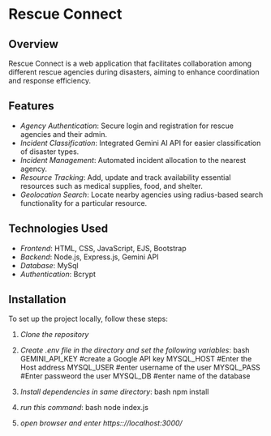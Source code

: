 # Rescue Connect

## Overview

Rescue Connect is a web application that facilitates collaboration among different rescue agencies during disasters, aiming to enhance coordination and response efficiency.

## Features

- *Agency Authentication*: Secure login and registration for rescue agencies and their admin.
- *Incident Classification*: Integrated Gemini AI API for easier classification of disaster types.
- *Incident Management*: Automated incident allocation to the nearest agency.
- *Resource Tracking*: Add, update and track availability essential resources such as medical supplies, food, and shelter.
- *Geolocation Search*: Locate nearby agencies using radius-based search functionality for a particular resource.


## Technologies Used

- *Frontend*: HTML, CSS, JavaScript, EJS, Bootstrap
- *Backend*: Node.js, Express.js, Gemini API
- *Database*: MySql
- *Authentication*: Bcrypt

## Installation

To set up the project locally, follow these steps:

1. *Clone the repository*

2. *Create .env file in the directory and set the following variables*:
   bash
   GEMINI_API_KEY     #create a Google API key
   MYSQL_HOST         #Enter the Host address
   MYSQL_USER         #enter username of the user
   MYSQL_PASS         #Enter passweord the user
   MYSQL_DB           #enter name of the database
   
4. *Install dependencies in same directory*:
   bash
   npm install
   
5. *run this command*:
   bash
   node index.js
   
7. *open browser and enter https:://localhost:3000/*
